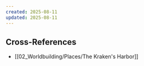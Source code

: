 ```yaml
---
created: 2025-08-11
updated: 2025-08-11
---
```



## Cross-References

- [[02_Worldbuilding/Places/The Kraken's Harbor]]
